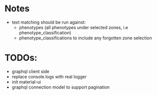 # Notes

- text matching should be run against:
    - phenotypes (all phenotypes under selected zones, i.e phenotype_classification) 
    - phenotype_classifications to include any forgotten zone selection

# TODOs:

- graphql client side
- replace console.logs with real logger
- init material-ui
- graphql connection model to support pagination
